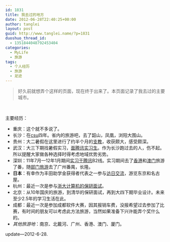 ```yaml
---
id: 1831
title: 我去过的地方
date: 2012-06-28T22:40:25+00:00
author: tanglei
layout: post
guid: http://www.tanglei.name/?p=1831
duoshuo_thread_id:
  - 1351844048792453404
categories:
  - MyLife
  - 旅游
tags:
  - 个人经历
  - 旅游
  - 足迹
---
```

> 好久前就想弄个这样的页面，现在终于出来了。本页面记录了我去过的主要城市。

<center>
  <br />
</center>


  
主要经历：

  * 重庆：这个就不多说了。
  * 长沙：在<a href="http://www.tanglei.name/tag/%e4%b8%ad%e5%8d%97%e5%a4%a7%e5%ad%a6/" target="_blank">csu</a>四年。省内的旅游吧，去了韶山，凤凰，浏阳大围山。
  * 贵州：大二暑假在这里进行了约半个月的<a href="http://www.tanglei.name/category/my-life/volenteer-teaching-in-guizhou/" target="_blank">支教</a>，收获颇大，感受颇深。
  * 武汉：大三下期找暑假实习，<a href="http://www.tanglei.name/tag/%e8%85%be%e8%ae%af%e9%9d%a2%e7%bb%8f/" target="_blank">面腾讯实习生</a>。作为长沙跑过去的人，伤不起。所以提醒大家做各种选择时得考虑地域优势劣势。
  * 深圳：11年7月—12年1月期间<a href="http://www.tanglei.name/tag/%e8%85%be%e8%ae%af%e5%ae%9e%e4%b9%a0%e6%97%a5%e5%bf%97/" target="_blank">实习于腾讯</a>B2线。实习期间去了<a href="http://www.tanglei.name/my-travel-to-hongkong/" target="_blank">香港</a>和<a href="http://www.tanglei.name/my-travel-to-macao/" target="_blank">澳门</a>旅游了番，随<a href="http://www.tanglei.name/come-back-from-chengdu-to-travel-with-tencent/" target="_blank">部门旅游</a>去了广州番禺，长隆。
  * **日本**：有幸作为丰田助学金获得者代表之一参与<a href="http://www.tanglei.name/tag/%e8%ae%bf%e6%97%a5%e4%ba%a4%e6%b5%81/" target="_blank">访日交流</a>，游览东京和名古屋。
  * 杭州：最近一次是参与<a href="http://www.tanglei.name/postgraduate-interview-in-zju/" target="_blank">浙大计算机的保研面试</a>。
  * 北京：从10年国庆的旅游，到清华的保研面试，再到大四下期毕业设计。未来至少2.5年的学习生活在此。
  * 成都：最近一次是参加成都软件大赛，因其报销车费，没报希望过去参加了比赛，有时间的朋友可以考虑此方法旅游，当然如果准备下兴许能弄个奖什么的。
  * _其他旅游地_：南京、北戴河、广州、香港、澳门、厦门。

update—2012-6-28.
